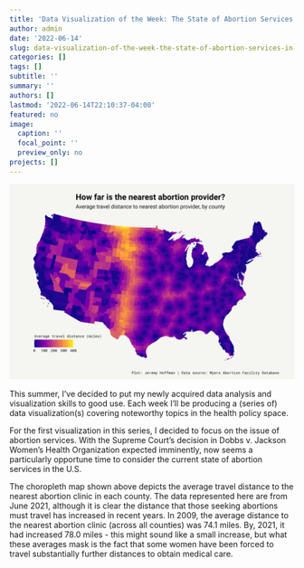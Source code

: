 ```yaml
---
title: 'Data Visualization of the Week: The State of Abortion Services in the US'
author: admin
date: '2022-06-14'
slug: data-visualization-of-the-week-the-state-of-abortion-services-in-the-us
categories: []
tags: []
subtitle: ''
summary: ''
authors: []
lastmod: '2022-06-14T22:10:37-04:00'
featured: no
image:
  caption: ''
  focal_point: ''
  preview_only: no
projects: []
---
```


![abortion providers](images/abortion_providers.png)

This summer, I’ve decided to put my newly acquired data analysis and visualization skills to good use. Each week I’ll be producing a (series of) data visualization(s) covering noteworthy topics in the health policy space. 

For the first visualization in this series, I decided to focus on the issue of abortion services. With the Supreme Court’s decision in Dobbs v. Jackson Women’s Health Organization expected imminently, now seems a particularly opportune time to consider the current state of abortion services in the U.S.

The choropleth map shown above depicts the average travel distance to the nearest abortion clinic in each county. The data represented here are from June 2021, although it is clear the distance that those seeking abortions must travel has increased in recent years. In 2009, the average distance to the nearest abortion clinic (across all counties) was 74.1 miles. By, 2021, it had increased 78.0 miles - this might sound like a small increase, but what these averages mask is the fact that some women have been forced to travel substantially further distances to obtain medical care.
